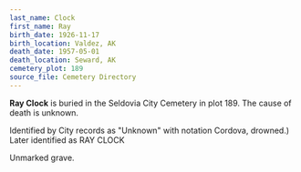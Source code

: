 ```yaml
---
last_name: Clock
first_name: Ray
birth_date: 1926-11-17
birth_location: Valdez, AK
death_date: 1957-05-01
death_location: Seward, AK
cemetery_plot: 189
source_file: Cemetery Directory
---
```

**Ray   Clock** is buried in the Seldovia City Cemetery in plot 189.  The cause of death is unknown.

Identified by City records as "Unknown" with notation Cordova, drowned.) Later identified as RAY CLOCK

Unmarked grave.
